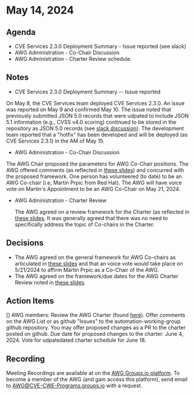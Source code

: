# May 14, 2024

## Agenda

* CVE Services 2.3.0 Deployment Summary - Issue reported (see slack)
* AWG Administration - Co-Chair Discussion
* AWG Administration - Charter Review schedule.

## Notes

* CVE Services 2.3.0 Deployment Summary -- Issue reported

On May 8, the CVE Services team deployed CVE Services 2.3.0.  An issue was reported on May 9 and confirmed May 10.  The issue noted that previously submitted JSON 5.0 records that were udpated to include JSON 5.1 information (e.g., CVSS v4.0 scoring) continued to be stored in the repository as JSON 5.0 records (see [slack discussion](https://cve-cna.slack.com/archives/C01J6B3TZQ9/p1715618800028799?thread_ts=1715285312.949989&cid=C01J6B3TZQ9)).    The development team reported that a "hotfix" has been developed and will be deployed (as CVE Services 2.3.1) in the AM of May 15.

* AWG Administration - Co-Chair Discussion

The AWG Chair proposed the parameters for AWG Co-Chair positions.   The AWG offered comments (as reflected in [these slides](https://github.com/CVEProject/automation-working-group/blob/master/meeting-notes/AWGSlides20240514.pptx)) and concurred with the proposed framework.  One person has volunteered (to date) to be an AWG Co-chair (i.e, Martin Prpic from Red Hat).  The AWG will have voice vote on Martin's Appointment to be an AWG Co-Chair on May 21, 2024.

* AWG Administration - Charter Review

  The AWG agreed on a review framework for the Charter (as reflected in [these slides](https://github.com/CVEProject/automation-working-group/blob/master/meeting-notes/AWGSlides20240514.pptx).  It was generally agreed that there was no need to specifically address the topic of Co-chairs in the Charter.

## Decisions

* The AWG agreed on the general framework for AWG Co-chairs as articulated in [these slides](https://github.com/CVEProject/automation-working-group/blob/master/meeting-notes/AWGSlides20240514.pptx) and that an voice vote would take place on 5/21/2024 to affirm Martin Prpic as a Co-Chair of the AWG. 
* The AWG agreed on the framework/due dates for the AWG Charter Review noted in [these slides](https://github.com/CVEProject/automation-working-group/blob/master/meeting-notes/AWGSlides20240514.pptx). 

## Action Items

[] AWG members: Review the AWG Charter (found [here](https://github.com/CVEProject/automation-working-group/blob/master/AWG_Charter.md)).  Offer comments on the AWG List or as github "Issues" to the automation-working-group github repository.   You may offer proposed changes as a PR to the charter posted on github.  Due date for proposed changes to the charter: June 4, 2024.  Vote for udpatedated charter schedule for June 18.

## Recording

Meeting Recordings are available at on the [AWG Groups.io platform](https://cve-cwe-programs.groups.io/g/AWG/files/MeetingRecordings).
To become a member of the AWG (and gain access this platform), send email to AWG@CVE-CWE-Programs.groups.io with a request.

